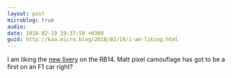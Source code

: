```yaml
---
layout: post
microblog: true
audio: 
date: 2018-02-19 19:37:59 +0300
guid: http://kaa.micro.blog/2018/02/19/i-am-liking.html
---
```

I am liking the [new livery](https://twitter.com/redbullracing) on the RB14. Matt pixel camouflage has got to be a first on an F1 car right?
